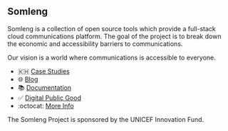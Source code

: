 ## Somleng

Somleng is a collection of open source tools which provide a full-stack cloud communications platform. The goal of the project is to break down the economic and accessibility barriers to communications.

Our vision is a world where communications is accessible to everyone.

* 🇰🇭 [Case Studies](https://www.somleng.org/case_studies.html)
* 🌐 [Blog](https://www.somleng.org/blog.html)
* 📚 [Documentation](https://www.somleng.org/docs.html)
* ✅ [Digital Public Good](https://digitalpublicgoods.net/registry/somleng.html)
* :octocat: [More Info](https://github.com/somleng/somleng-project)

The Somleng Project is sponsored by the UNICEF Innovation Fund.
